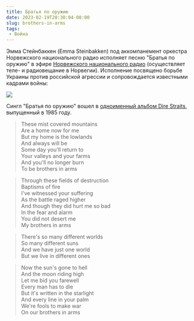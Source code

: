 ```yaml
---
title: Братья по оружию
date: 2023-02-19T20:30:04-08:00
slug: brothers-in-arms
tags:
 - Война
---
```


Эмма Стейнбаккен (Emma Steinbakken) под аккомпанемент оркестра Норвежского национального
радио исполняет песню "Братья по оружию" в эфире [Норвежского национального радио][1]
(осуществляет теле- и радиовещание в Норвегии). Исполнение посвящено борьбе Украины
против российской агрессии и сопровождается известными кадрами войны:

[![](/2023/02/emma_steinbakken.jpg)][2]

Сингл "Братья по оружию" вошел в [одноименный альбом Dire Straits][3], выпущенный в 1985
году.

> These mist covered mountains  
> Are a home now for me  
> But my home is the lowlands  
> And always will be  
> Some day you'll return to  
> Your valleys and your farms  
> And you'll no longer burn  
> To be brothers in arms  

> Through these fields of destruction  
> Baptisms of fire  
> I've witnessed your suffering  
> As the battle raged higher  
> And though they did hurt me so bad  
> In the fear and alarm  
> You did not desert me  
> My brothers in arms  

> There's so many different worlds  
> So many different suns  
> And we have just one world  
> But we live in different ones  

> Now the sun's gone to hell  
> And the moon riding high  
> Let me bid you farewell  
> Every man has to die  
> But it's written in the starlight  
> And every line in your palm  
> We're fools to make war  
> On our brothers in arms  

<!--more-->

[1]: https://www.nrk.no
[2]: https://www.nrk.no/video/ett-aar-med-krig-i-europa-emma-steinbakken-og-kork-fremforer-brothers-in-arms_53ea2657-c239-4118-b200-590251ca5f36
[3]: https://en.wikipedia.org/wiki/Brothers_in_Arms_(Dire_Straits_album)

